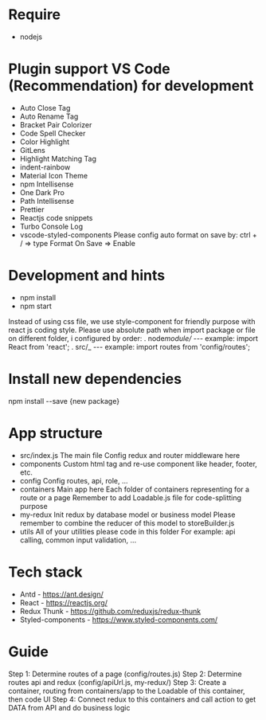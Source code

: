 # Require

- nodejs

# Plugin support VS Code (Recommendation) for development

- Auto Close Tag
- Auto Rename Tag
- Bracket Pair Colorizer
- Code Spell Checker
- Color Highlight
- GitLens
- Highlight Matching Tag
- indent-rainbow
- Material Icon Theme
- npm Intellisense
- One Dark Pro
- Path Intellisense
- Prettier
- Reactjs code snippets
- Turbo Console Log
- vscode-styled-components
  Please config auto format on save by: ctrl + / => type Format On Save => Enable

# Development and hints

- npm install
- npm start

Instead of using css file, we use style-component for friendly purpose with react js coding style.
Please use absolute path when import package or file on different folder, i configured by order:
. node*module/* --- example: import React from 'react';
. src/\_ --- example: import routes from 'config/routes';

# Install new dependencies

npm install --save {new package}

# App structure

- src/index.js
  The main file
  Config redux and router middleware here
- components
  Custom html tag and re-use component like header, footer, etc.
- config
  Config routes, api, role, ...
- containers
  Main app here
  Each folder of containers representing for a route or a page
  Remember to add Loadable.js file for code-splitting purpose
- my-redux
  Init redux by database model or business model
  Please remember to combine the reducer of this model to storeBuilder.js
- utils
  All of your utilities please code in this folder
  For example: api calling, common input validation, ...

# Tech stack

- Antd - https://ant.design/
- React - https://reactjs.org/
- Redux Thunk - https://github.com/reduxjs/redux-thunk
- Styled-components - https://www.styled-components.com/

# Guide

Step 1: Determine routes of a page (config/routes.js)
Step 2: Determine routes api and redux (config/apiUrl.js, my-redux/)
Step 3: Create a container, routing from containers/app to the Loadable of this container, then code UI
Step 4: Connect redux to this containers and call action to get DATA from API and do business logic

